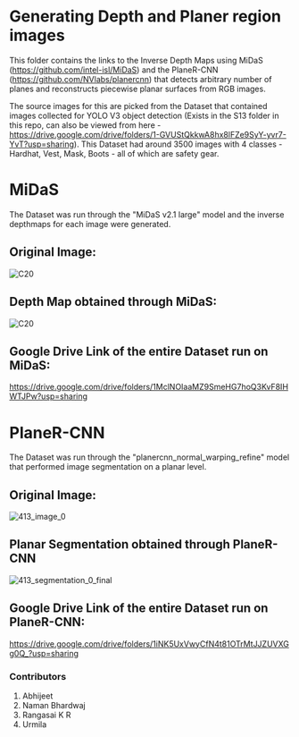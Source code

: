 # Generating Depth and Planer region images

This folder contains the links to the Inverse Depth Maps using MiDaS (https://github.com/intel-isl/MiDaS) and the PlaneR-CNN (https://github.com/NVlabs/planercnn) that detects arbitrary number of planes and reconstructs piecewise planar surfaces from RGB images.

The source images for this are picked from the Dataset that contained images collected for YOLO V3 object detection (Exists in the S13 folder in this repo, can also be viewed from here - https://drive.google.com/drive/folders/1-GVUStQkkwA8hx8lFZe9SyY-yvr7-YvT?usp=sharing). This Dataset had around 3500 images with 4 classes - Hardhat, Vest, Mask, Boots - all of which are safety gear. 

# MiDaS

The Dataset was run through the "MiDaS v2.1 large" model and the inverse depthmaps for each image were generated.

## Original Image:

![C20](https://user-images.githubusercontent.com/65642947/113488234-58e33a00-94da-11eb-81c8-f67f8960bdef.jpg)


## Depth Map obtained through MiDaS:

![C20](https://user-images.githubusercontent.com/65642947/113488249-67315600-94da-11eb-8cda-11bc267ac58f.png)


## Google Drive Link of the entire Dataset run on MiDaS:

https://drive.google.com/drive/folders/1MclNOIaaMZ9SmeHG7hoQ3KvF8IHWTJPw?usp=sharing


# PlaneR-CNN

The Dataset was run through the "planercnn_normal_warping_refine" model that performed image segmentation on a planar level.

## Original Image:

![413_image_0](https://user-images.githubusercontent.com/65642947/113488415-9f856400-94db-11eb-84fc-0f281c7f09bd.png)


## Planar Segmentation obtained through PlaneR-CNN

![413_segmentation_0_final](https://user-images.githubusercontent.com/65642947/113488437-c3e14080-94db-11eb-8c65-475167ec090b.png)


## Google Drive Link of the entire Dataset run on PlaneR-CNN:

https://drive.google.com/drive/folders/1iNK5UxVwyCfN4t81OTrMtJJZUVXGg0Q_?usp=sharing


### Contributors

1. Abhijeet
2. Naman Bhardwaj
3. Rangasai K R
4. Urmila



